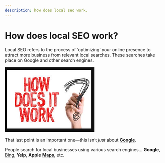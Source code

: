 ```yaml
---
description: how does local seo work.
---
```


# How does local SEO work?

Local SEO refers to the process of ‘optimizing’ your online presence to attract more business from relevant local searches. These searches take place on Google and other search engines.

![How does Local SEO Work?](.gitbook/assets/how-does-local-seo-work.jpg)

That last point is an important one—this isn’t _just_ about [**Google**](https://google.com). 

People search for local businesses using various search engines… **Google**, [Bing](https://bing.com), **Yelp**, **Apple** [**Maps**](https://g.page/imam-uddin-imamuddinwp?gm), etc.

